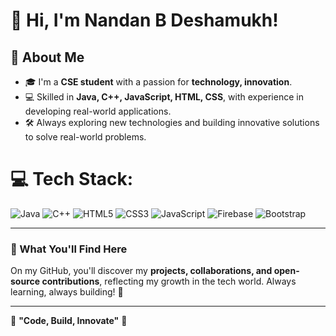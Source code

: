 # 👋 Hi, I'm Nandan B Deshamukh!  

## 🚀 About Me  
- 🎓 I'm a **CSE student** with a passion for **technology, innovation**.  
- 💻 Skilled in **Java, C++, JavaScript, HTML, CSS**, with experience in developing real-world applications.  
- 🛠️ Always exploring new technologies and building innovative solutions to solve real-world problems.

# 💻 Tech Stack:
 ![Java](https://img.shields.io/badge/java-%23ED8B00.svg?style=for-the-badge&logo=openjdk&logoColor=white) ![C++](https://img.shields.io/badge/c++-%2300599C.svg?style=for-the-badge&logo=c%2B%2B&logoColor=white) ![HTML5](https://img.shields.io/badge/html5-%23E34F26.svg?style=for-the-badge&logo=html5&logoColor=white) ![CSS3](https://img.shields.io/badge/css3-%231572B6.svg?style=for-the-badge&logo=css3&logoColor=white)   ![JavaScript](https://img.shields.io/badge/javascript-%23323330.svg?style=for-the-badge&logo=javascript&logoColor=%23F7DF1E) ![Firebase](https://img.shields.io/badge/firebase-%23039BE5.svg?style=for-the-badge&logo=firebase) ![Bootstrap](https://img.shields.io/badge/bootstrap-%238511FA.svg?style=for-the-badge&logo=bootstrap&logoColor=white)

---

### 🌱 What You'll Find Here  
On my GitHub, you'll discover my **projects, collaborations, and open-source contributions**, reflecting my growth in the tech world. Always learning, always building! 🚀   

---

🚀 **"Code, Build, Innovate"** 🚀  

